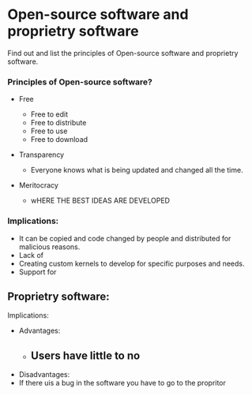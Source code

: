# Open-source software and proprietry software

Find out and list the principles of Open-source software and proprietry software.

### Principles of Open-source software?
- Free
  - Free to edit
  - Free to distribute
  - Free to use
  - Free to download
  
- Transparency
  - Everyone knows what is being updated and changed all the time.

- Meritocracy
  - wHERE THE BEST IDEAS ARE DEVELOPED
  
 



### Implications:

- It can be copied and code changed
by people and distributed for 
malicious reasons.
- Lack of 
- Creating custom kernels to develop for 
specific purposes and needs.
- Support for 



## Proprietry software:

Implications:
- Advantages:
  - Users have little to no 
    - 
 - Disadvantages:
  - If there uis a bug in the software you have to go to the propritor
  
  
